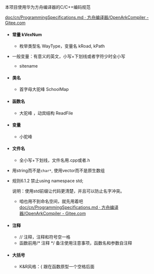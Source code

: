 本项目使用华为方舟编译器的C/C++编码规范

[doc/cn/ProgrammingSpecifications.md · 方舟编译器/OpenArkCompiler - Gitee.com](https://gitee.com/openarkcompiler/OpenArkCompiler/blob/master/doc/cn/ProgrammingSpecifications.md)

* #### 常量 kVexNum

  * 枚举类型名 WayType，变量名 kRoad, kPath

* 一般变量：有意义的英文，小写+下划线或者字符少时全小写

  * sitename

* #### 类名

  * 首字母大驼峰 SchoolMap

* #### 函数名

  * 大驼峰 ，动宾结构 ReadFile

* #### 变量

  * 小驼峰

* #### 文件名

  * 全小写+下划线，文件名用.cpp或者.h

* 用string而不是`char*`, 使用vector而不是原生数组

* 规则6.1.2 禁止using namespace std;

  说明：使用std前缀让代码更清楚，并且可以防止名字冲突。

  * 咱也用不到命名空间，就先用着吧 [doc/cn/ProgrammingSpecifications.md · 方舟编译器/OpenArkCompiler - Gitee.com](https://gitee.com/openarkcompiler/OpenArkCompiler/blob/master/doc/cn/ProgrammingSpecifications.md#规则612-禁止using-namespace-std)

* #### 注释

  * // 注释，注释和符号空一格
  * 函数前用/* 注释 */ 备注使用注意事项，函数名和参数自注释

* #### 大括号

  * K&R风格：{ 跟在函数原型一个空格后面
